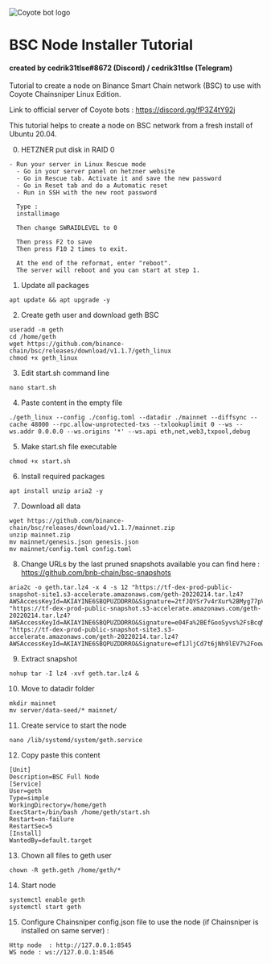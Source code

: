 ![Coyote bot logo](https://pbs.twimg.com/profile_images/1437957467225268226/a_qfpwtb_400x400.jpg "Logo Coyote bot logo")
# BSC Node Installer Tutorial

#### created by cedrik31tlse#8672 (Discord) / cedrik31tlse (Telegram)

Tutorial to create a node on Binance Smart Chain network (BSC) to use with Coyote Chainsniper Linux Edition.

Link to official server of Coyote bots : https://discord.gg/fP3Z4tY92j

This tutorial helps to create a node on BSC network from a fresh install of Ubuntu 20.04.

0. HETZNER put disk in RAID 0 

```
- Run your server in Linux Rescue mode
  - Go in your server panel on hetzner website
  - Go in Rescue tab. Activate it and save the new password
  - Go in Reset tab and do a Automatic reset
  - Run in SSH with the new root password
  
  Type :
  installimage
  
  Then change SWRAIDLEVEL to 0
  
  Then press F2 to save
  Then press F10 2 times to exit.
  
  At the end of the reformat, enter "reboot". 
  The server will reboot and you can start at step 1.
```

1. Update all packages

```
apt update && apt upgrade -y
```

2. Create geth user and download geth BSC

```
useradd -m geth
cd /home/geth
wget https://github.com/binance-chain/bsc/releases/download/v1.1.7/geth_linux
chmod +x geth_linux
```

3. Edit start.sh command line

```
nano start.sh
```

4. Paste content in the empty file

```
./geth_linux --config ./config.toml --datadir ./mainnet --diffsync --cache 48000 --rpc.allow-unprotected-txs --txlookuplimit 0 --ws --ws.addr 0.0.0.0 --ws.origins '*' --ws.api eth,net,web3,txpool,debug
```

5. Make start.sh file executable

```
chmod +x start.sh
```

6. Install required packages

```
apt install unzip aria2 -y
```

7. Download all data

```
wget https://github.com/binance-chain/bsc/releases/download/v1.1.7/mainnet.zip
unzip mainnet.zip
mv mainnet/genesis.json genesis.json
mv mainnet/config.toml config.toml
```

8. Change URLs by the last pruned snapshots available you can find here : https://github.com/bnb-chain/bsc-snapshots

```
aria2c -o geth.tar.lz4 -x 4 -s 12 "https://tf-dex-prod-public-snapshot-site1.s3-accelerate.amazonaws.com/geth-20220214.tar.lz4?AWSAccessKeyId=AKIAYINE6SBQPUZDDRRO&Signature=2tfJQYSr7v4rXur%2BMyg77pV%2F1pg%3D&Expires=1647467962" "https://tf-dex-prod-public-snapshot.s3-accelerate.amazonaws.com/geth-20220214.tar.lz4?AWSAccessKeyId=AKIAYINE6SBQPUZDDRRO&Signature=e04Fa%2BEfGooSyvs%2FsBcqNW7hdPo%3D&Expires=1647467962" "https://tf-dex-prod-public-snapshot-site3.s3-accelerate.amazonaws.com/geth-20220214.tar.lz4?AWSAccessKeyId=AKIAYINE6SBQPUZDDRRO&Signature=ef1JljCd7t6jNh9lEV7%2FoowtUT4%3D&Expires=1647467963"
```

9. Extract snapshot

```
nohup tar -I lz4 -xvf geth.tar.lz4 &
```

10. Move to datadir folder

```
mkdir mainnet
mv server/data-seed/* mainnet/
```

11. Create service to start the node

```
nano /lib/systemd/system/geth.service
```

12. Copy paste this content

```
[Unit]
Description=BSC Full Node
[Service]
User=geth
Type=simple
WorkingDirectory=/home/geth
ExecStart=/bin/bash /home/geth/start.sh
Restart=on-failure
RestartSec=5
[Install]
WantedBy=default.target
```

13. Chown all files to geth user

```
chown -R geth.geth /home/geth/*
```

14. Start node

```
systemctl enable geth
systemctl start geth
```

15. Configure Chainsniper config.json file to use the node (if Chainsniper is installed on same server) :

```
Http node  : http://127.0.0.1:8545
WS node : ws://127.0.0.1:8546
```
